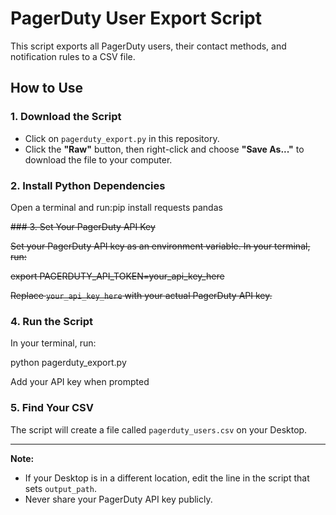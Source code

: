 # PagerDuty User Export Script

This script exports all PagerDuty users, their contact methods, and notification rules to a CSV file.

## How to Use

### 1. Download the Script

- Click on `pagerduty_export.py` in this repository.
- Click the **"Raw"** button, then right-click and choose **"Save As..."** to download the file to your computer.

### 2. Install Python Dependencies

Open a terminal and run:pip install requests pandas


~~### 3. Set Your PagerDuty API Key~~

~~Set your PagerDuty API key as an environment variable. In your terminal, run:~~

~~export PAGERDUTY_API_TOKEN=your_api_key_here~~


~~Replace `your_api_key_here` with your actual PagerDuty API key.~~

### 4. Run the Script

In your terminal, run:

python pagerduty_export.py

Add your API key when prompted


### 5. Find Your CSV

The script will create a file called `pagerduty_users.csv` on your Desktop.

---

**Note:**  
- If your Desktop is in a different location, edit the line in the script that sets `output_path`.
- Never share your PagerDuty API key publicly.
